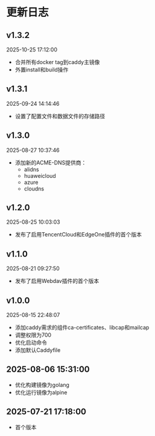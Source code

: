 # 更新日志

## v1.3.2

2025-10-25 17:12:00

- 合并所有docker tag到caddy主镜像
- 外置install和build操作

## v1.3.1

2025-09-24 14:14:46

- 设置了配置文件和数据文件的存储路径

## v1.3.0

2025-08-27 10:37:46

- 添加新的ACME-DNS提供商：
  - alidns
  - huaweicloud
  - azure
  - cloudns

## v1.2.0

2025-08-25 10:03:03

- 发布了启用TencentCloud和EdgeOne插件的首个版本

## v1.1.0

2025-08-21 09:27:50

- 发布了启用Webdav插件的首个版本

## v1.0.0

2025-08-15 22:48:07

- 添加caddy需求的组件ca-certificates、libcap和mailcap
- 调整权限为700
- 优化启动命令
- 添加默认Caddyfile

## 2025-08-06 15:31:00

- 优化构建镜像为golang
- 优化运行镜像为alpine

## 2025-07-21 17:18:00

- 首个版本
